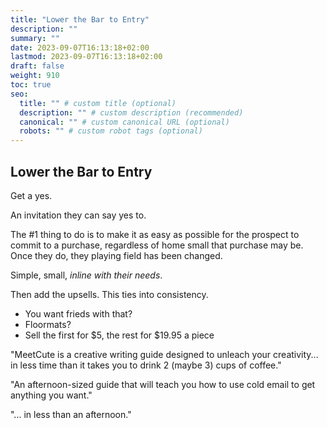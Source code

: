 ```yaml
---
title: "Lower the Bar to Entry"
description: ""
summary: ""
date: 2023-09-07T16:13:18+02:00
lastmod: 2023-09-07T16:13:18+02:00
draft: false
weight: 910
toc: true
seo:
  title: "" # custom title (optional)
  description: "" # custom description (recommended)
  canonical: "" # custom canonical URL (optional)
  robots: "" # custom robot tags (optional)
---
```


## Lower the Bar to Entry

Get a yes.

An invitation they can say yes to.

The #1 thing to do is to make it as easy as possible for the prospect to commit to a purchase, regardless of home small that purchase may be. Once they do, they playing field has been changed.

Simple, small, *inline with their needs*.

Then add the upsells. This ties into consistency.

* You want frieds with that?
* Floormats?
* Sell the first for $5, the rest for $19.95 a piece

"MeetCute is a creative writing guide designed to unleach your creativity... in less time than it takes you to drink 2 (maybe 3) cups of coffee."

"An afternoon-sized guide that will teach you how to use cold email to get anything you want."

"... in less than an afternoon."
